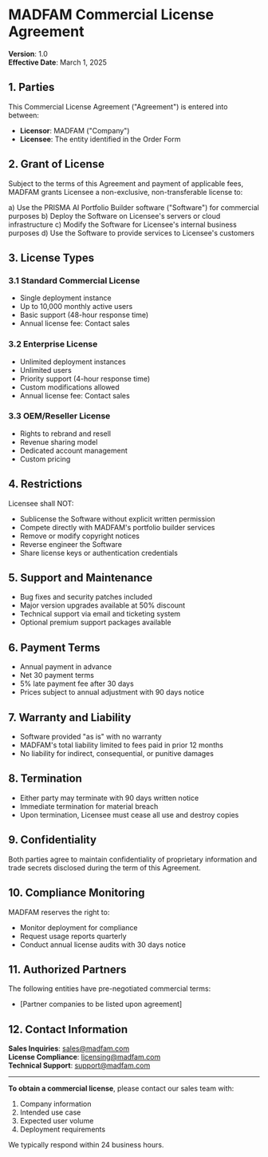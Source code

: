 # MADFAM Commercial License Agreement

**Version**: 1.0  
**Effective Date**: March 1, 2025

## 1. Parties

This Commercial License Agreement ("Agreement") is entered into between:

- **Licensor**: MADFAM ("Company")
- **Licensee**: The entity identified in the Order Form

## 2. Grant of License

Subject to the terms of this Agreement and payment of applicable fees, MADFAM grants Licensee a non-exclusive, non-transferable license to:

a) Use the PRISMA AI Portfolio Builder software ("Software") for commercial purposes
b) Deploy the Software on Licensee's servers or cloud infrastructure
c) Modify the Software for Licensee's internal business purposes
d) Use the Software to provide services to Licensee's customers

## 3. License Types

### 3.1 Standard Commercial License
- Single deployment instance
- Up to 10,000 monthly active users
- Basic support (48-hour response time)
- Annual license fee: Contact sales

### 3.2 Enterprise License
- Unlimited deployment instances
- Unlimited users
- Priority support (4-hour response time)
- Custom modifications allowed
- Annual license fee: Contact sales

### 3.3 OEM/Reseller License
- Rights to rebrand and resell
- Revenue sharing model
- Dedicated account management
- Custom pricing

## 4. Restrictions

Licensee shall NOT:
- Sublicense the Software without explicit written permission
- Compete directly with MADFAM's portfolio builder services
- Remove or modify copyright notices
- Reverse engineer the Software
- Share license keys or authentication credentials

## 5. Support and Maintenance

- Bug fixes and security patches included
- Major version upgrades available at 50% discount
- Technical support via email and ticketing system
- Optional premium support packages available

## 6. Payment Terms

- Annual payment in advance
- Net 30 payment terms
- 5% late payment fee after 30 days
- Prices subject to annual adjustment with 90 days notice

## 7. Warranty and Liability

- Software provided "as is" with no warranty
- MADFAM's total liability limited to fees paid in prior 12 months
- No liability for indirect, consequential, or punitive damages

## 8. Termination

- Either party may terminate with 90 days written notice
- Immediate termination for material breach
- Upon termination, Licensee must cease all use and destroy copies

## 9. Confidentiality

Both parties agree to maintain confidentiality of proprietary information
and trade secrets disclosed during the term of this Agreement.

## 10. Compliance Monitoring

MADFAM reserves the right to:
- Monitor deployment for compliance
- Request usage reports quarterly
- Conduct annual license audits with 30 days notice

## 11. Authorized Partners

The following entities have pre-negotiated commercial terms:
- [Partner companies to be listed upon agreement]

## 12. Contact Information

**Sales Inquiries**: sales@madfam.com  
**License Compliance**: licensing@madfam.com  
**Technical Support**: support@madfam.com

---

**To obtain a commercial license**, please contact our sales team with:
1. Company information
2. Intended use case
3. Expected user volume
4. Deployment requirements

We typically respond within 24 business hours.